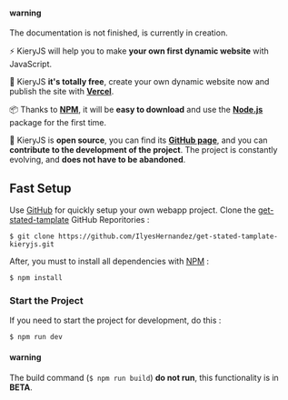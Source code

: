 #### **warning**
The documentation is not finished, is currently in creation.

⚡ KieryJS will help you to make **your own first dynamic website** with JavaScript.

💸 KieryJS **it's totally free**, create your own dynamic website now and publish the site with **[Vercel](https://vercel.com/)**.

📦 Thanks to **[NPM](https://www.npmjs.com/)**, it will be **easy to download** and use the **[Node.js](https://www.nodejs.com/)** package for the first time.

📂 KieryJS is **open source**, you can find its **[GitHub page](https://github.com/IlyesHernandez/kieryjs-express-framework)**, and you can **contribute to the development of the project**. The project is constantly evolving, and __does not have to be abandoned__.

## Fast Setup

Use [GitHub](https://www.github.com/) for quickly setup your own webapp project.
Clone the [get-stated-tamplate](https://github.com/IlyesHernandez/get-stated-tamplate-kieryjs) GitHub Reporitories :
```console
$ git clone https://github.com/IlyesHernandez/get-stated-tamplate-kieryjs.git
```
After, you must to install all dependencies with [NPM](https://www.npmjs.com/package/kieryjs) :
```console
$ npm install
```

### Start the Project
If you need to start the project for development, do this :
```console
$ npm run dev
``` 

#### **warning**
The build command (```$ npm run build```) **do not run**, this functionality is in **BETA**.
